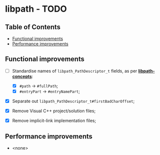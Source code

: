 # libpath - TODO <!-- omit in toc -->


## Table of Contents <!-- omit in toc -->

- [Functional improvements](#functional-improvements)
- [Performance improvements](#performance-improvements)


## Functional improvements

* [ ] Standardise names of `libpath_PathDescriptor_t` fields, as per [**libpath-concepts**](https://github.com/synesissoftware/libpath-concepts):
  * [x] `#path` -> `#fullPath`;
  * [x] `#entryPart` -> `#entryNamePart`;
* [x] Separate out `libpath_PathDescriptor_t#firstBadCharOffset`;
* [x] Remove Visual C++ project/solution files;
* [x] Remove implicit-link implementation files;


## Performance improvements

* \<none>


<!-- ########################### end of file ########################### -->

